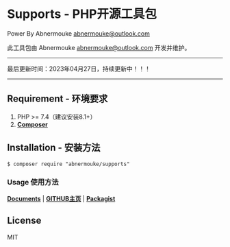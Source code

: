 # Supports - PHP开源工具包

 Power By Abnermouke <abnermouke@outlook.com>

 此工具包由 Abnermouke <abnermouke@outlook.com> 开发并维护。

----

最后更新时间：2023年04月27日，持续更新中！！！

---


## Requirement - 环境要求

1. PHP >= 7.4（建议安装8.1+）
2. **[Composer](https://getcomposer.org/)**



## Installation - 安装方法

```shell
$ composer require "abnermouke/supports"
```


### Usage 使用方法

**[Documents](https://abnermouke.gitbook.io/abnermouke-supports/)** | **[GITHUB主页](https://github.com/abnermouke)** | **[Packagist](https://packagist.org/packages/abnermouke/supports)**


## License

MIT
